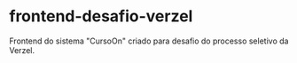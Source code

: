 # frontend-desafio-verzel
Frontend do sistema "CursoOn" criado para desafio do processo seletivo da Verzel.
